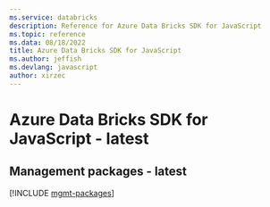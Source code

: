```yaml
---
ms.service: databricks
description: Reference for Azure Data Bricks SDK for JavaScript
ms.topic: reference
ms.data: 08/18/2022
title: Azure Data Bricks SDK for JavaScript
ms.author: jeffish
ms.devlang: javascript
author: xirzec
---
```

# Azure Data Bricks SDK for JavaScript - latest

## Management packages - latest
[!INCLUDE [mgmt-packages](data-bricks-mgmt-index.md)]